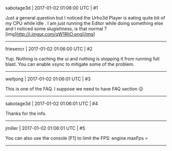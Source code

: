 sabotage3d | 2017-01-02 01:06:00 UTC | #1

Just a general question but I noticed the Urho3d Player is eating quite bit of my CPU while idle . I am just running the Editor while doing something else and I noticed some slugishness, is that normal ?
[img]http://i.imgur.com/qW1RIjO.png[/img]

-------------------------

friesencr | 2017-01-02 01:06:00 UTC | #2

Yup.  Nothing is caching the ui and nothing is stopping it from running full blast.  You can enable vsync to mitigate some of the problem.

-------------------------

weitjong | 2017-01-02 01:06:01 UTC | #3

This is one of the FAQ. I suppose we need to have FAQ section  :wink:

-------------------------

sabotage3d | 2017-01-02 01:06:01 UTC | #4

Thanks for the info.

-------------------------

jmiller | 2017-01-02 01:06:01 UTC | #5

You can also use the console [F1] to limit the FPS:  engine.maxFps = <FPS>

-------------------------

